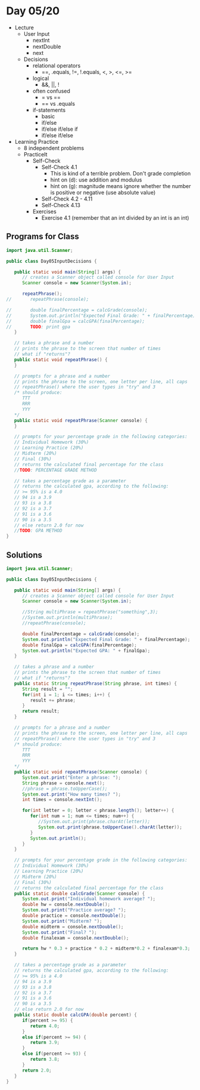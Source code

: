 # Day 05/20

+ Lecture
  - User Input
    - nextInt
    - nextDouble
    - next
  - Decisions
    - relational operators
      - ==, .equals, !=, !.equals, <, >, <=, >=
    - logical
      - &&, ||, !
    - often confused
      - = vs ==
      - == vs .equals
    - if-statements
      - basic
      - if/else
      - if/else if/else if
      - if/else if/else
+ Learning Practice
  - 8 independent problems
  - PracticeIt
    - Self-Check
      - Self-Check 4.1
        - This is kind of a terrible problem. Don't grade completion
        - hint on (d): use addition and modulus
        - hint on (g): magnitude means ignore whether the number is positive or negative (use absolute value)
      - Self-Check 4.2 - 4.11
      - Self-Check 4.13
    - Exercises
      - Exercise 4.1 (remember that an int divided by an int is an int)

## Programs for Class
```java
import java.util.Scanner;

public class Day05InputDecisions {

   public static void main(String[] args) {
      // creates a Scanner object called console for User Input
      Scanner console = new Scanner(System.in);

      repeatPhrase();
//       repeatPhrase(console);

//       double finalPercentage = calcGrade(console);
//       System.out.println("Expected Final Grade: " + finalPercentage);
//       double finalGpa = calcGPA(finalPercentage);
//       TODO: print gpa
   }

   // takes a phrase and a number
   // prints the phrase to the screen that number of times
   // what if "returns"?
   public static void repeatPhrase() {
   }

   // prompts for a phrase and a number
   // prints the phrase to the screen, one letter per line, all caps
   // repeatPhrase() where the user types in "try" and 3
   /* should produce:
      TTT
      RRR
      YYY
   */
   public static void repeatPhrase(Scanner console) {
   }

   // prompts for your percentage grade in the following categories:
   // Individual Homework (30%)
   // Learning Practice (20%)
   // Midterm (20%)
   // Final (30%)
   // returns the calculated final percentage for the class
   //TODO: PERCENTAGE GRADE METHOD

   // takes a percentage grade as a parameter
   // returns the calculated gpa, according to the following:
   // >= 95% is a 4.0
   // 94 is a 3.9
   // 93 is a 3.8
   // 92 is a 3.7
   // 91 is a 3.6
   // 90 is a 3.5
   // else return 2.0 for now
   //TODO: GPA METHOD
}
```

## Solutions
```java
import java.util.Scanner;

public class Day05InputDecisions {

   public static void main(String[] args) {
      // creates a Scanner object called console for User Input
      Scanner console = new Scanner(System.in);

      //String multiPhrase = repeatPhrase("something",3);
      //System.out.println(multiPhrase);
      //repeatPhrase(console);

      double finalPercentage = calcGrade(console);
      System.out.println("Expected Final Grade: " + finalPercentage);
      double finalGpa = calcGPA(finalPercentage);
      System.out.println("Expected GPA: " + finalGpa);
   }

   // takes a phrase and a number
   // prints the phrase to the screen that number of times
   // what if "returns"?
   public static String repeatPhrase(String phrase, int times) {
      String result = "";
      for(int i = 1; i <= times; i++) {
         result += phrase;
      }
      return result;
   }

   // prompts for a phrase and a number
   // prints the phrase to the screen, one letter per line, all caps
   // repeatPhrase() where the user types in "try" and 3
   /* should produce:
      TTT
      RRR
      YYY
   */
   public static void repeatPhrase(Scanner console) {
      System.out.print("Enter a phrase: ");
      String phrase = console.next();
      //phrase = phrase.toUpperCase();
      System.out.print("How many times? ");
      int times = console.nextInt();

      for(int letter = 0; letter < phrase.length(); letter++) {
         for(int num = 1; num <= times; num++) {
            //System.out.print(phrase.charAt(letter));
            System.out.print(phrase.toUpperCase().charAt(letter));
         }
         System.out.println();
      }
   }

   // prompts for your percentage grade in the following categories:
   // Individual Homework (30%)
   // Learning Practice (20%)
   // Midterm (20%)
   // Final (30%)
   // returns the calculated final percentage for the class
   public static double calcGrade(Scanner console) {
      System.out.print("Individual homework average? ");
      double hw = console.nextDouble();
      System.out.print("Practice average? ");
      double practice = console.nextDouble();
      System.out.print("Midterm? ");
      double midterm = console.nextDouble();
      System.out.print("Final? ");
      double finalexam = console.nextDouble();

      return hw * 0.3 + practice * 0.2 + midterm*0.2 + finalexam*0.3;
   }

   // takes a percentage grade as a parameter
   // returns the calculated gpa, according to the following:
   // >= 95% is a 4.0
   // 94 is a 3.9
   // 93 is a 3.8
   // 92 is a 3.7
   // 91 is a 3.6
   // 90 is a 3.5
   // else return 2.0 for now
   public static double calcGPA(double percent) {
      if(percent >= 95) {
         return 4.0;
      }
      else if(percent >= 94) {
         return 3.9;
      }
      else if(percent >= 93) {
         return 3.8;
      }
      return 2.0;
   }
}
```

